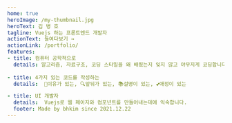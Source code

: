 ```yaml
---
home: true
heroImage: /my-thumbnail.jpg
heroText: 김 병 호
tagline: Vuejs 하는 프론트엔드 개발자
actionText: 들여다보기 →
actionLink: /portfolio/
features:
- title: 컴퓨터 공학적으로
  details: 알고리즘, 자료구조, 코딩 스타일을 왜 배웠는지 잊지 않고 야무지게 코딩합니다.
   
- title: 4가지 있는 코드를 작성하는
  details:  🤝이유가 있는, 🔍앞뒤가 있는, 📚설명이 있는, 💕애정이 있는

- title: UI 개발자
  details:  Vuejs로 웹 페이지와 컴포넌트를 만들어내는데에 익숙합니다.
  footer: Made by bhkim since 2021.12.22
---
```

